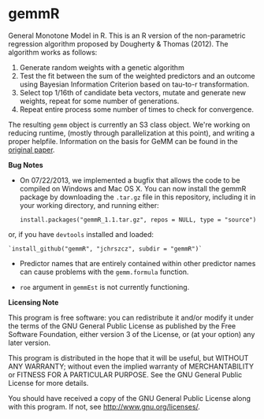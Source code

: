 gemmR
=====

General Monotone Model in R. This is an R version of the non-parametric regression algorithm proposed by Dougherty & Thomas (2012). The algorithm works as follows:

1. Generate random weights with a genetic algorithm
2. Test the fit between the sum of the weighted predictors and an outcome using Bayesian Information Criterion based on tau-to-r transformation.
3. Select top 1/16th of candidate beta vectors, mutate and generate new weights, repeat for some number of generations.
4. Repeat entire process some number of times to check for convergence.

The resulting `gemm` object is currently an S3 class object. We're working on reducing runtime, (mostly through parallelization at this point), and writing a proper helpfile. Information on the basis for GeMM can be found in the [original paper](http://www.bsos.umd.edu/psyc/dougherty/pdf%20articles/DoughertyThomas2012Rev.pdf).

**Bug Notes**

*  On 07/22/2013, we implemented a bugfix that allows the code to be compiled on Windows and Mac OS X. You can now install the gemmR package by downloading the `.tar.gz` file in this repository, including it in your working directory, and running either:

    `install.packages("gemmR_1.1.tar.gz", repos = NULL, type = "source")`
    
  or, if you have `devtools` installed and loaded:
    
    `install_github("gemmR", "jchrszcz", subdir = "gemmR")`

*  Predictor names that are entirely contained within other predictor names can cause problems with the `gemm.formula` function.

* `roe` argument in `gemmEst` is not currently functioning.

**Licensing Note**

This program is free software: you can redistribute it and/or modify it under the terms of the GNU General Public License as published by the Free Software Foundation, either version 3 of the License, or (at your option) any later version.

This program is distributed in the hope that it will be useful, but WITHOUT ANY WARRANTY; without even the implied warranty of MERCHANTABILITY or FITNESS FOR A PARTICULAR PURPOSE.  See the GNU General Public License for more details.

You should have received a copy of the GNU General Public License along with this program.  If not, see <http://www.gnu.org/licenses/>.
